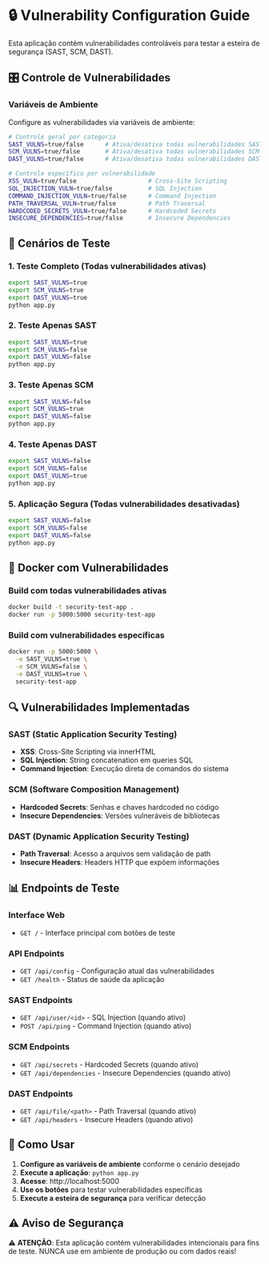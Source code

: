 # 🔒 Vulnerability Configuration Guide

Esta aplicação contém vulnerabilidades controláveis para testar a esteira de segurança (SAST, SCM, DAST).

## 🎛️ Controle de Vulnerabilidades

### Variáveis de Ambiente

Configure as vulnerabilidades via variáveis de ambiente:

```bash
# Controle geral por categoria
SAST_VULNS=true/false      # Ativa/desativa todas vulnerabilidades SAST
SCM_VULNS=true/false       # Ativa/desativa todas vulnerabilidades SCM  
DAST_VULNS=true/false      # Ativa/desativa todas vulnerabilidades DAST

# Controle específico por vulnerabilidade
XSS_VULN=true/false                    # Cross-Site Scripting
SQL_INJECTION_VULN=true/false          # SQL Injection
COMMAND_INJECTION_VULN=true/false      # Command Injection
PATH_TRAVERSAL_VULN=true/false         # Path Traversal
HARDCODED_SECRETS_VULN=true/false      # Hardcoded Secrets
INSECURE_DEPENDENCIES=true/false       # Insecure Dependencies
```

## 🧪 Cenários de Teste

### 1. Teste Completo (Todas vulnerabilidades ativas)
```bash
export SAST_VULNS=true
export SCM_VULNS=true
export DAST_VULNS=true
python app.py
```

### 2. Teste Apenas SAST
```bash
export SAST_VULNS=true
export SCM_VULNS=false
export DAST_VULNS=false
python app.py
```

### 3. Teste Apenas SCM
```bash
export SAST_VULNS=false
export SCM_VULNS=true
export DAST_VULNS=false
python app.py
```

### 4. Teste Apenas DAST
```bash
export SAST_VULNS=false
export SCM_VULNS=false
export DAST_VULNS=true
python app.py
```

### 5. Aplicação Segura (Todas vulnerabilidades desativadas)
```bash
export SAST_VULNS=false
export SCM_VULNS=false
export DAST_VULNS=false
python app.py
```

## 🐳 Docker com Vulnerabilidades

### Build com todas vulnerabilidades ativas
```bash
docker build -t security-test-app .
docker run -p 5000:5000 security-test-app
```

### Build com vulnerabilidades específicas
```bash
docker run -p 5000:5000 \
  -e SAST_VULNS=true \
  -e SCM_VULNS=false \
  -e DAST_VULNS=true \
  security-test-app
```

## 🔍 Vulnerabilidades Implementadas

### SAST (Static Application Security Testing)
- **XSS**: Cross-Site Scripting via innerHTML
- **SQL Injection**: String concatenation em queries SQL
- **Command Injection**: Execução direta de comandos do sistema

### SCM (Software Composition Management)
- **Hardcoded Secrets**: Senhas e chaves hardcoded no código
- **Insecure Dependencies**: Versões vulneráveis de bibliotecas

### DAST (Dynamic Application Security Testing)
- **Path Traversal**: Acesso a arquivos sem validação de path
- **Insecure Headers**: Headers HTTP que expõem informações

## 📊 Endpoints de Teste

### Interface Web
- `GET /` - Interface principal com botões de teste

### API Endpoints
- `GET /api/config` - Configuração atual das vulnerabilidades
- `GET /health` - Status de saúde da aplicação

### SAST Endpoints
- `GET /api/user/<id>` - SQL Injection (quando ativo)
- `POST /api/ping` - Command Injection (quando ativo)

### SCM Endpoints
- `GET /api/secrets` - Hardcoded Secrets (quando ativo)
- `GET /api/dependencies` - Insecure Dependencies (quando ativo)

### DAST Endpoints
- `GET /api/file/<path>` - Path Traversal (quando ativo)
- `GET /api/headers` - Insecure Headers (quando ativo)

## 🚀 Como Usar

1. **Configure as variáveis de ambiente** conforme o cenário desejado
2. **Execute a aplicação**: `python app.py`
3. **Acesse**: http://localhost:5000
4. **Use os botões** para testar vulnerabilidades específicas
5. **Execute a esteira de segurança** para verificar detecção

## ⚠️ Aviso de Segurança

⚠️ **ATENÇÃO**: Esta aplicação contém vulnerabilidades intencionais para fins de teste. 
NUNCA use em ambiente de produção ou com dados reais! 